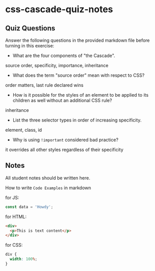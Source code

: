 # css-cascade-quiz-notes

## Quiz Questions

Answer the following questions in the provided markdown file before turning in this exercise:

- What are the four components of "the Cascade".

source order, specificity, importance, inheritance

- What does the term "source order" mean with respect to CSS?

order matters, last rule declared wins

- How is it possible for the styles of an element to be applied to its children as well without an additional CSS rule?

inheritance

- List the three selector types in order of increasing specificity.

element, class, id

- Why is using `!important` considered bad practice?

it overrides all other styles regardless of their specificity

## Notes

All student notes should be written here.

How to write `Code Examples` in markdown

for JS:

```javascript
const data = 'Howdy';
```

for HTML:

```html
<div>
  <p>This is text content</p>
</div>
```

for CSS:

```css
div {
  width: 100%;
}
```
